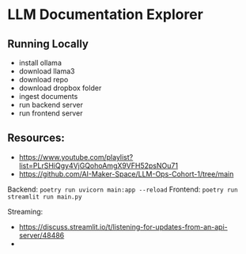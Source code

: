 # LLM Documentation Explorer

## Running Locally

- install ollama
- download llama3
- download repo
- download dropbox folder
- ingest documents
- run backend server
- run frontend server

## Resources:
- https://www.youtube.com/playlist?list=PLrSHiQgy4VjGQohoAmgX9VFH52psNOu71
- https://github.com/AI-Maker-Space/LLM-Ops-Cohort-1/tree/main


Backend: `poetry run uvicorn main:app --reload`
Frontend: `poetry run streamlit run main.py`



Streaming:
- https://discuss.streamlit.io/t/listening-for-updates-from-an-api-server/48486
- 